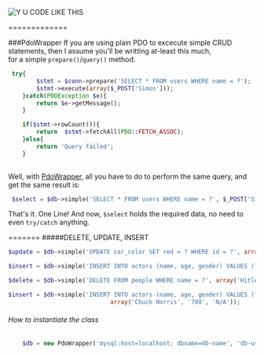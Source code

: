 ![Y U CODE LIKE THIS](http://i.imm.io/1hRAR.jpeg)

 
=============

###PdoWrapper
If you are using plain PDO to excecute simple CRUD statements, then I assume you'll be writting at-least this much,    
  for a simple `prepare()`/`query()` method. 

```` php            
 try{
		$stmt = $conn->prepare('SELECT * FROM users WHERE name = ?');
		$stmt->execute(array($_POST['Simon']));
	}catch(PDOException $e){
		return $e->getMessage();
	}

	if($stmt->rowCount()){
		return  $stmt->fetchAll(PDO::FETCH_ASSOC); 
	}else{
		return 'Query failed';
	}
    
````
 Well,  with [PdoWrapper](https://github.com/simon-eQ/PdoWrapper), all you have to do to perform the same query, and  get the same result is:

```` php     
 $select = $db->simple('SELECT * FROM users WHERE name = ?', $_POST['Simon']);

````
 That's it. One Line! And now, `$select` holds the required data, no need to even `try/catch` anything.
 
 
=======
#####DELETE, UPDATE, INSERT

```` php 
$update = $db->simple('UPDATE car_color SET red = ? WHERE id = ?', array('blue', 1));
````

```` php 
$insert = $db->simple('INSERT INTO actors (name, age, gender) VALUES (?,?,?)', array('Chuck Norris', '700', 'N/A'));
`````

```` php 
$delete = $db->simple('DELETE FROM people WHERE name = ?', array('Hitler'));
````

```` php 
$insert = $db->simple('INSERT INTO actors (name, age, gender) VALUES (?,?,?)',
                             array('Chuck Norris', '700', 'N/A'));

````
###### How to instantiate the class

```` php 
	$db = new PdoWrapper('mysql:host=localhost; dbname=db-name', 'db-user', 'db-pass');
